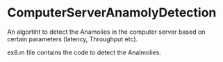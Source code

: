 # ComputerServerAnamolyDetection

An algortiht to detect the Anamolies in the computer server based on certain parameters (latency, Throughput etc). 

ex8.m file contains the code to detect the Analmolies.
